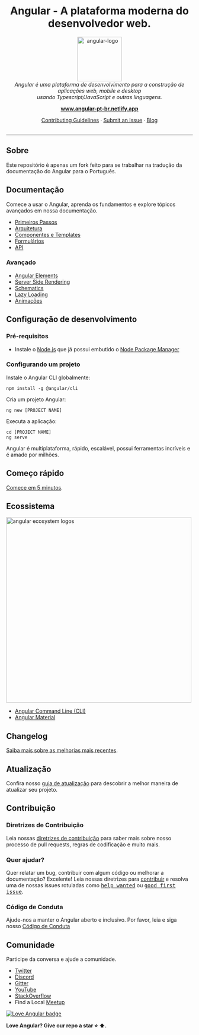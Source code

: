 <h1 align="center">Angular - A plataforma moderna do desenvolvedor web.</h1>

<p align="center">
  <img src="aio/src/assets/images/logos/angular/angular.png" alt="angular-logo" width="120px" height="120px"/>
  <br>
  <i>Angular é uma plataforma de desenvolvimento para a construção de aplicações web, mobile e desktop
    <br>usando Typescript/JavaScript e outras linguagens.</i>
  <br>
</p>

<p align="center">
  <a href="https://angular-pt-br.netlify.app/"><strong>www.angular-pt-br.netlify.app</strong></a>
  <br>
</p>

<p align="center">
  <a href="CONTRIBUTING.md">Contributing Guidelines</a>
  ·
  <a href="https://github.com/angular/angular/issues">Submit an Issue</a>
  ·
  <a href="https://blog.angular.io/">Blog</a>
  <br>
  <br>
</p>

<hr>

## Sobre

Este repositório é apenas um fork feito para se trabalhar na tradução da documentação do Angular para o Português.

## Documentação

Comece a usar o Angular, aprenda os fundamentos e explore tópicos avançados em nossa documentação.

- [Primeiros Passos][quickstart]
- [Arquitetura][architecture]
- [Componentes e Templates][componentstemplates]
- [Formulários][forms]
- [API][api]

### Avançado

- [Angular Elements][angularelements]
- [Server Side Rendering][ssr]
- [Schematics][schematics]
- [Lazy Loading][lazyloading]
- [Animações][animations]

## Configuração de desenvolvimento

### Pré-requisitos

- Instale o [Node.js] que já possui embutido o [Node Package Manager][npm]

### Configurando um projeto

Instale o Angular CLI globalmente:

```
npm install -g @angular/cli
```

Cria um projeto Angular:

```
ng new [PROJECT NAME]
```

Executa a aplicação:

```
cd [PROJECT NAME]
ng serve
```

Angular é multiplataforma, rápido, escalável, possui ferramentas incríveis e é amado por milhões.

## Começo rápido

[Comece em 5 minutos][quickstart].

## Ecossistema

<p>
  <img src="/docs/images/angular-ecosystem-logos.png" alt="angular ecosystem logos" width="500px" height="auto">
</p>

- [Angular Command Line (CLI)][cli]
- [Angular Material][angularmaterial]

## Changelog

[Saiba mais sobre as melhorias mais recentes][changelog].

## Atualização

Confira nosso [guia de atualização](https://update.angular.io/) para descobrir a melhor maneira de atualizar seu projeto.

## Contribuição

### Diretrizes de Contribuição

Leia nossas [diretrizes de contribuição][contributing] para saber mais sobre nosso processo de pull requests, regras de codificação e muito mais.

### Quer ajudar?

Quer relatar um bug, contribuir com algum código ou melhorar a documentação? Excelente! Leia nossas diretrizes para [contribuir][contributing] e resolva uma de nossas issues rotuladas como <kbd>[help wanted](https://github.com/angular/angular/labels/help%20wanted)</kbd> ou <kbd>[good first issue](https://github.com/angular/angular/labels/good%20first%20issue)</kbd>.

### Código de Conduta

Ajude-nos a manter o Angular aberto e inclusivo. Por favor, leia e siga nosso [Código de Conduta][codeofconduct]

## Comunidade

Participe da conversa e ajude a comunidade.

- [Twitter][twitter]
- [Discord][discord]
- [Gitter][gitter]
- [YouTube][youtube]
- [StackOverflow][stackoverflow]
- Find a Local [Meetup][meetup]

[![Love Angular badge](https://img.shields.io/badge/angular-love-blue?logo=angular&angular=love)](https://www.github.com/angular/angular)

**Love Angular? Give our repo a star :star: :arrow_up:.**

[contributing]: CONTRIBUTING.md
[quickstart]: https://angular-pt-br.netlify.app/start
[changelog]: CHANGELOG.md
[ng]: https://angular.io
[documentation]: https://angular.io/docs
[angularmaterial]: https://material.angular.io/
[cli]: https://cli.angular.io/
[architecture]: https://angular.io/guide/architecture
[componentstemplates]: https://angular.io/guide/displaying-data
[forms]: https://angular.io/guide/forms-overview
[api]: https://angular.io/api
[angularelements]: https://angular.io/guide/elements
[ssr]: https://angular.io/guide/universal
[schematics]: https://angular.io/guide/schematics
[lazyloading]: https://angular.io/guide/lazy-loading-ngmodules
[node.js]: https://nodejs.org/
[npm]: https://www.npmjs.com/get-npm
[codeofconduct]: CODE_OF_CONDUCT.md
[twitter]: https://www.twitter.com/angular
[discord]: https://discord.gg/angular
[gitter]: https://gitter.im/angular/angular
[stackoverflow]: https://stackoverflow.com/questions/tagged/angular
[youtube]: https://youtube.com/angular
[meetup]: https://www.meetup.com/find/?keywords=angular
[animations]: https://angular.io/guide/animations
